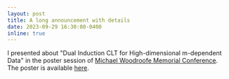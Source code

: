 ```yaml
---
layout: post
title: A long announcement with details
date: 2023-09-29 16:30:00-0400
inline: true
---
```


I presented about "Dual Induction CLT for High-dimensional m-dependent Data" in the poster session of [Michael Woodroofe Memorial Conference](https://sites.lsa.umich.edu/woodroofememorial/). The poster is available [here](/assets/pdf/michael_woodroofe_poster.pdf).
